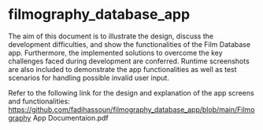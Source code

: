 # filmography_database_app
The aim of this document is to illustrate the design, discuss the development difficulties, and show the functionalities of the Film Database app. Furthermore, the implemented solutions to overcome the key challenges faced during development are conferred. Runtime screenshots are also included to demonstrate the app functionalities as well as test scenarios for handling possible invalid user input. 

Refer to the following link for the design and explanation of the app screens and functionalities: https://github.com/fadihassoun/filmography_database_app/blob/main/Filmography App Documentaion.pdf 

